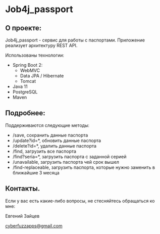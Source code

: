 # Job4j_passport

## О проекте:

Job4j_passport - сервис для работы с паспортами.
Приложение реализует архитектуру REST API.

Использованы технологии:
- Spring Boot 2:
  - WebMVC
  - Data JPA / Hibernate
  - Tomcat
- Java 11
- PostgreSQL
- Maven


## Подробнее:

Поддерживаются следующие методы:

- /save, сохранить данные паспорта
- /update?id=*, обновить данные паспорта
- /delete?id=*, удалить данные паспорта
- /find, загрузить все паспорта
- /find?seria=*, загрузить паспорта с заданной серией
- /unavailable, загрузить паспорта чей срок вышел
- /find-replaceable, загрузить паспорта, 
которые нужно заменить в ближайшие 3 месяца

## Контакты.
Если у вас есть какие-либо вопросы, не стесняйтесь обращаться ко мне:

Евгений Зайцев

[cyberfuzzapps@gmail.com](mailto:cyberfuzzapps@gmail.com)